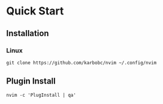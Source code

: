 # Quick Start

## Installation

### Linux

```shell
git clone https://github.com/karbobc/nvim ~/.config/nvim
```

## Plugin Install

```shell
nvim -c 'PlugInstall | qa'
```


